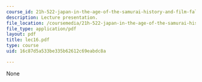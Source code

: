 ```yaml
---
course_id: 21h-522-japan-in-the-age-of-the-samurai-history-and-film-fall-2006
description: Lecture presentation.
file_location: /coursemedia/21h-522-japan-in-the-age-of-the-samurai-history-and-film-fall-2006/16c87d5a533be335b62612c69eabdc8a_lec16.pdf
file_type: application/pdf
layout: pdf
title: lec16.pdf
type: course
uid: 16c87d5a533be335b62612c69eabdc8a

---
```

None